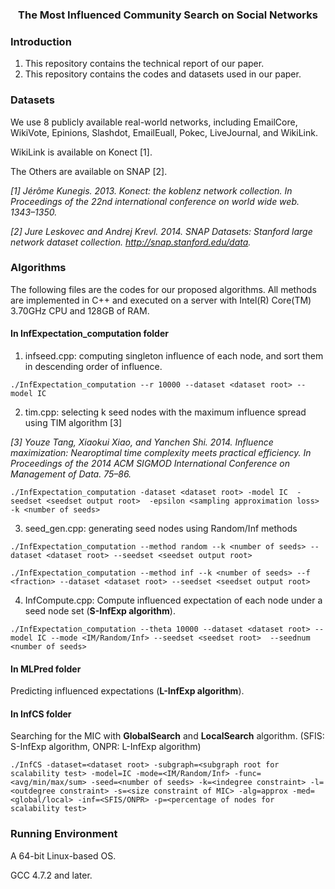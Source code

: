<h3>
	<center>The Most Influenced Community Search on Social Networks</center>
</h3>

### Introduction

1. This repository contains the technical report of our paper.
2. This repository contains the codes and datasets used in our paper.

### Datasets

We use 8 publicly available real-world networks, including EmailCore, WikiVote, Epinions, Slashdot, EmailEuall, Pokec,  LiveJournal, and WikiLink.

WikiLink is available on Konect [1].

The Others are available on SNAP [2].

*[1] Jérôme Kunegis. 2013. Konect: the koblenz network collection. In Proceedings of the 22nd international conference on world wide web. 1343–1350.*

*[2] Jure Leskovec and Andrej Krevl. 2014. SNAP Datasets: Stanford large network dataset collection. http://snap.stanford.edu/data.*

### Algorithms

The following files are the codes for our proposed algorithms. All methods are implemented in C++ and executed on a server with Intel(R) Core(TM) 3.70GHz CPU and 128GB of RAM.

#### In InfExpectation_computation folder 

1. infseed.cpp: computing singleton influence of each node, and sort them in descending order of influence.

```shell
./InfExpectation_computation --r 10000 --dataset <dataset root> --model IC
```

2. tim.cpp: selecting k seed nodes with the maximum influence spread using TIM algorithm [3]

*[3] Youze Tang, Xiaokui Xiao, and Yanchen Shi. 2014. Influence maximization: Nearoptimal time complexity meets practical efficiency. In Proceedings of the 2014 ACM SIGMOD International Conference on Management of Data. 75–86.*

```shell
./InfExpectation_computation -dataset <dataset root> -model IC  -seedset <seedset output root>  -epsilon <sampling approximation loss> -k <number of seeds>
```

3. seed_gen.cpp: generating seed nodes using Random/Inf methods

```shell
./InfExpectation_computation --method random --k <number of seeds> --dataset <dataset root> --seedset <seedset output root>
```

```shell
./InfExpectation_computation --method inf --k <number of seeds> --f <fraction> --dataset <dataset root> --seedset <seedset output root>
```

4. InfCompute.cpp: Compute influenced expectation of each node under a seed node set (**S-InfExp algorithm**).

```shell
./InfExpectation_computation --theta 10000 --dataset <dataset root> --model IC --mode <IM/Random/Inf> --seedset <seedset root>  --seednum <number of seeds>
```

#### In MLPred folder

Predicting influenced expectations (**L-InfExp algorithm**).

#### In InfCS folder

Searching for the MIC with **GlobalSearch** and **LocalSearch** algorithm. (SFIS: S-InfExp algorithm, ONPR: L-InfExp algorithm)

```shell
./InfCS -dataset=<dataset root> -subgraph=<subgraph root for scalability test> -model=IC -mode=<IM/Random/Inf> -func=<avg/min/max/sum> -seed=<number of seeds> -k=<indegree constraint> -l=<outdegree constraint> -s=<size constraint of MIC> -alg=approx -med=<global/local> -inf=<SFIS/ONPR> -p=<percentage of nodes for scalability test>
```


### Running Environment

A 64-bit Linux-based OS. 

GCC 4.7.2 and later.
